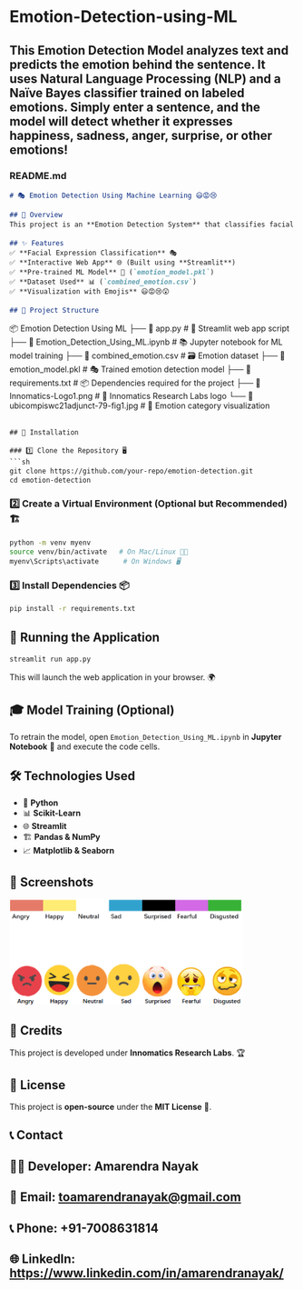 # Emotion-Detection-using-ML
This Emotion Detection Model analyzes text and predicts the emotion behind the sentence. It uses Natural Language Processing (NLP) and a Naïve Bayes classifier trained on labeled emotions. Simply enter a sentence, and the model will detect whether it expresses happiness, sadness, anger, surprise, or other emotions!
---

### README.md  

```md
# 🎭 Emotion Detection Using Machine Learning 😃😡😢

## 📌 Overview
This project is an **Emotion Detection System** that classifies facial expressions into categories such as **Angry, Happy, Neutral, Sad, Surprised, Fearful, and Disgusted** using **Machine Learning (ML)** models. The application is built using **Python, Streamlit, and Scikit-Learn**, and it utilizes a trained ML model for emotion classification.

## ✨ Features
✅ **Facial Expression Classification** 🎭  
✅ **Interactive Web App** 🌐 (Built using **Streamlit**)  
✅ **Pre-trained ML Model** 🤖 (`emotion_model.pkl`)  
✅ **Dataset Used** 📊 (`combined_emotion.csv`)  
✅ **Visualization with Emojis** 😃😡😢😲  

## 📂 Project Structure
```
📦 Emotion Detection Using ML
├── 📄 app.py                        # 🎯 Streamlit web app script
├── 📄 Emotion_Detection_Using_ML.ipynb # 📚 Jupyter notebook for ML model training
├── 📄 combined_emotion.csv           # 🗃️ Emotion dataset
├── 📄 emotion_model.pkl              # 🎭 Trained emotion detection model
├── 📄 requirements.txt               # 📦 Dependencies required for the project
├── 📄 Innomatics-Logo1.png           # 🏢 Innomatics Research Labs logo
└── 📄 ubicompiswc21adjunct-79-fig1.jpg # 🎨 Emotion category visualization
```

## 🔧 Installation

### 1️⃣ Clone the Repository 🖥️
```sh
git clone https://github.com/your-repo/emotion-detection.git
cd emotion-detection
```

### 2️⃣ Create a Virtual Environment (Optional but Recommended) 🏗️
```sh
python -m venv myenv
source venv/bin/activate   # On Mac/Linux 🍏🐧
myenv\Scripts\activate      # On Windows 🖥️
```

### 3️⃣ Install Dependencies 📦
```sh
pip install -r requirements.txt
```

## 🚀 Running the Application
```sh
streamlit run app.py
```
This will launch the web application in your browser. 🌍

## 🎓 Model Training (Optional)
To retrain the model, open `Emotion_Detection_Using_ML.ipynb` in **Jupyter Notebook** 📖 and execute the code cells.

## 🛠️ Technologies Used
- 🐍 **Python**
- 📊 **Scikit-Learn**
- 🌐 **Streamlit**
- 🏗️ **Pandas & NumPy**
- 📈 **Matplotlib & Seaborn**

## 📸 Screenshots
![Emotion Categories](ubicompiswc21adjunct-79-fig1.jpg)

## 🏢 Credits
This project is developed under **Innomatics Research Labs**. 🏆

## 📜 License
This project is **open-source** under the **MIT License** 📝.

## 📞 Contact
## 👨‍💻 Developer: Amarendra Nayak
## 📧 Email: toamarendranayak@gmail.com
## 📞 Phone: +91-7008631814
## 🌐 LinkedIn: https://www.linkedin.com/in/amarendranayak/
```
